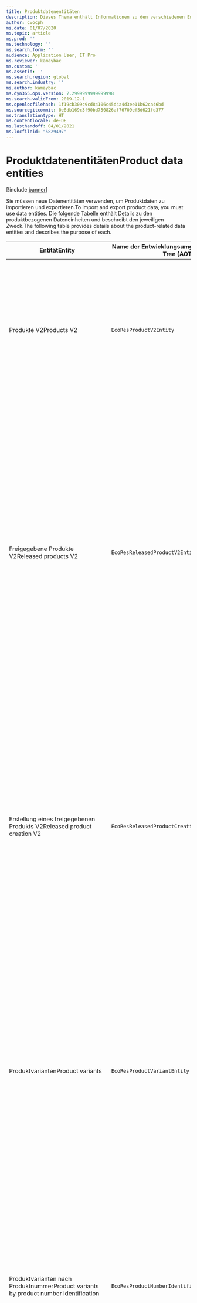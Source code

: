 ```yaml
---
title: Produktdatenentitäten
description: Dieses Thema enthält Informationen zu den verschiedenen Entitäten, die zum Importieren und Exportieren von Produktdaten verwendet werden können.
author: cvocph
ms.date: 01/07/2020
ms.topic: article
ms.prod: ''
ms.technology: ''
ms.search.form: ''
audience: Application User, IT Pro
ms.reviewer: kamaybac
ms.custom: ''
ms.assetid: ''
ms.search.region: global
ms.search.industry: ''
ms.author: kamaybac
ms.dyn365.ops.version: 7.2999999999999998
ms.search.validFrom: 2019-12-1
ms.openlocfilehash: 1f19cb309c9cd84106c45d4a4d3ee11b62ca46bd
ms.sourcegitcommit: 0e8db169c3f90bd750826af76709ef5d621fd377
ms.translationtype: HT
ms.contentlocale: de-DE
ms.lasthandoff: 04/01/2021
ms.locfileid: "5829497"
---
```

# <a name="product-data-entities"></a><span data-ttu-id="db97e-103">Produktdatenentitäten</span><span class="sxs-lookup"><span data-stu-id="db97e-103">Product data entities</span></span>

[!include [banner](../includes/banner.md)]

<span data-ttu-id="db97e-104">Sie müssen neue Datenentitäten verwenden, um Produktdaten zu importieren und exportieren.</span><span class="sxs-lookup"><span data-stu-id="db97e-104">To import and export product data, you must use data entities.</span></span> <span data-ttu-id="db97e-105">Die folgende Tabelle enthält Details zu den produktbezogenen Dateneinheiten und beschreibt den jeweiligen Zweck.</span><span class="sxs-lookup"><span data-stu-id="db97e-105">The following table provides details about the product-related data entities and describes the purpose of each.</span></span>

| <span data-ttu-id="db97e-106">Entität</span><span class="sxs-lookup"><span data-stu-id="db97e-106">Entity</span></span> | <span data-ttu-id="db97e-107">Name der Entwicklungsumgebung (Typ)</span><span class="sxs-lookup"><span data-stu-id="db97e-107">Application Object Tree (AOT) name (type)</span></span> | <span data-ttu-id="db97e-108">Notizen</span><span class="sxs-lookup"><span data-stu-id="db97e-108">Notes</span></span> |
|--------|-------------------------------------------|-------|
| <span data-ttu-id="db97e-109">Produkte V2</span><span class="sxs-lookup"><span data-stu-id="db97e-109">Products V2</span></span> | `EcoResProductV2Entity` | <span data-ttu-id="db97e-110">Diese Entität wird zum Importieren und Exportieren gemeinsam genutzter Produkte – eindeutig identifizierbare Produkte und Produktmaster – verwendet.</span><span class="sxs-lookup"><span data-stu-id="db97e-110">This entity is used to import and export shared products-distinct products and product masters.</span></span> <span data-ttu-id="db97e-111">Sie ermöglicht Updates.</span><span class="sxs-lookup"><span data-stu-id="db97e-111">It allows for updates.</span></span> <span data-ttu-id="db97e-112">Sie unterstützt keine satzbasierten SQL-Vorgänge.</span><span class="sxs-lookup"><span data-stu-id="db97e-112">It doesn't support set-based SQL operations.</span></span> <span data-ttu-id="db97e-113">Sie ist für Open Data Protocol (OData) aktiviert.</span><span class="sxs-lookup"><span data-stu-id="db97e-113">It's enabled for Open Data Protocol (OData).</span></span> |
| <span data-ttu-id="db97e-114">Freigegebene Produkte V2</span><span class="sxs-lookup"><span data-stu-id="db97e-114">Released products V2</span></span> | `EcoResReleasedProductV2Entity` | <span data-ttu-id="db97e-115">Diese Entität wird zum Importieren und Exportieren freigegebener Produkte – eindeutig identifizierbare Produkte und Produktmaster – verwendet.</span><span class="sxs-lookup"><span data-stu-id="db97e-115">This entity is used to import and export released products-distinct products and product masters.</span></span> <span data-ttu-id="db97e-116">Sie ermöglicht Updates.</span><span class="sxs-lookup"><span data-stu-id="db97e-116">It allows for updates.</span></span> <span data-ttu-id="db97e-117">Voraussetzung ist, dass das gemeinsam genutzte Produkt bereits erstellt wurde.</span><span class="sxs-lookup"><span data-stu-id="db97e-117">It requires that the shared product already be created.</span></span> <span data-ttu-id="db97e-118">Wenn ein neues freigegebenes Produkt importiert wird, erfolgt eine Freigabe des freigegebenen Produkts.</span><span class="sxs-lookup"><span data-stu-id="db97e-118">When a new released product is imported, a release of the shared product occurs.</span></span> <span data-ttu-id="db97e-119">Es gibt auch separate Entitäten, mit denen freigegebene Produktstämme und freigegebene unterschiedliche Varianten importiert und exportiert werden können.</span><span class="sxs-lookup"><span data-stu-id="db97e-119">There are also separate entities that can be used to import and export released product masters and released distinct variants.</span></span> <span data-ttu-id="db97e-120">Diese Entität unterstützt keine satzbasierten SQL-oder Löschvorgänge.</span><span class="sxs-lookup"><span data-stu-id="db97e-120">This entity doesn't support set-based SQL operations or delete operations.</span></span> <span data-ttu-id="db97e-121">Sie ist für OData aktiviert.</span><span class="sxs-lookup"><span data-stu-id="db97e-121">It's enabled for OData.</span></span> |
| <span data-ttu-id="db97e-122">Erstellung eines freigegebenen Produkts V2</span><span class="sxs-lookup"><span data-stu-id="db97e-122">Released product creation V2</span></span> | `EcoResReleasedProductCreationV2Entity` | <span data-ttu-id="db97e-123">Diese Entität wird verwendet, um gemeinsam genutzte Produkte und freigegebene Produkte in einem Schritt zu importieren.</span><span class="sxs-lookup"><span data-stu-id="db97e-123">This entity is used to import shared products and released products in one step.</span></span> <span data-ttu-id="db97e-124">Obwohl sie Exporte unterstützt, wird diese Verwendung nicht empfohlen, da der Zweck der Entität die Produkterstellung ist.</span><span class="sxs-lookup"><span data-stu-id="db97e-124">Although it supports exports, that use isn't recommended, because the purpose of the entity is product creation.</span></span> <span data-ttu-id="db97e-125">Updates werden nicht unterstützt.</span><span class="sxs-lookup"><span data-stu-id="db97e-125">It doesn't support updates.</span></span> <span data-ttu-id="db97e-126">Sie unterstützt eine begrenzte Anzahl von Feldern (Felder, die im Dialogfeld zur Produkterstellung verfügbar sind).</span><span class="sxs-lookup"><span data-stu-id="db97e-126">It supports a limited set of fields (fields that are available in the product creation dialog box).</span></span> <span data-ttu-id="db97e-127">Sie unterstützt keine satzbasierten SQL-Vorgänge.</span><span class="sxs-lookup"><span data-stu-id="db97e-127">It doesn't support set-based SQL operations.</span></span> <span data-ttu-id="db97e-128">Sie wird nicht durch OData verfügbar gemacht.</span><span class="sxs-lookup"><span data-stu-id="db97e-128">It isn't exposed through OData.</span></span> |
| <span data-ttu-id="db97e-129">Produktvarianten</span><span class="sxs-lookup"><span data-stu-id="db97e-129">Product variants</span></span> | `EcoResProductVariantEntity` | <span data-ttu-id="db97e-130">Diese Entität wird zum Importieren und Exportieren freigegebener Produktvarianten verwendet.</span><span class="sxs-lookup"><span data-stu-id="db97e-130">This entity is used to import and export shared product variants.</span></span> <span data-ttu-id="db97e-131">Sie ermöglicht Updates.</span><span class="sxs-lookup"><span data-stu-id="db97e-131">It allows for updates.</span></span> <span data-ttu-id="db97e-132">Hierfür müssen bereits Dimensionswerte erstellt werden.</span><span class="sxs-lookup"><span data-stu-id="db97e-132">It requires that dimension values already be created.</span></span> <span data-ttu-id="db97e-133">Der Integrationsschlüssel ist der Produktmaster plus Produktdimensionen.</span><span class="sxs-lookup"><span data-stu-id="db97e-133">The integration key is the product master plus product dimensions.</span></span> <span data-ttu-id="db97e-134">Diese Entität unterstützt keine satzbasierten SQL-Vorgänge.</span><span class="sxs-lookup"><span data-stu-id="db97e-134">This entity doesn't support set-based SQL operations.</span></span> <span data-ttu-id="db97e-135">Sie ist für OData aktiviert.</span><span class="sxs-lookup"><span data-stu-id="db97e-135">It's enabled for OData.</span></span> <span data-ttu-id="db97e-136">Sie unterstützt Löschvorgänge.</span><span class="sxs-lookup"><span data-stu-id="db97e-136">It supports delete operations.</span></span> <span data-ttu-id="db97e-137">Sie kann nicht durch Hinzufügen neuer Produktdimensionen erweitert werden.</span><span class="sxs-lookup"><span data-stu-id="db97e-137">It can't be extended through the addition of new product dimensions.</span></span> |
| <span data-ttu-id="db97e-138">Produktvarianten nach Produktnummer</span><span class="sxs-lookup"><span data-stu-id="db97e-138">Product variants by product number identification</span></span> | `EcoResProductNumberIdentifiedProductVariantEntity` | <span data-ttu-id="db97e-139">Diese Entität wird zum Importieren und Exportieren freigegebener Produktvarianten verwendet.</span><span class="sxs-lookup"><span data-stu-id="db97e-139">This entity is used to import and export shared product variants.</span></span> <span data-ttu-id="db97e-140">Sie ermöglicht Updates.</span><span class="sxs-lookup"><span data-stu-id="db97e-140">It allows for updates.</span></span> <span data-ttu-id="db97e-141">Hierfür müssen bereits Dimensionswerte erstellt werden.</span><span class="sxs-lookup"><span data-stu-id="db97e-141">It requires that dimension values already be created.</span></span> <span data-ttu-id="db97e-142">Der Integrationsschlüssel ist die Produktnummer (während der Integrationsschlüssel für die Entität **Produktvarianten** der Produktmaster plus Produktdimensionen ist).</span><span class="sxs-lookup"><span data-stu-id="db97e-142">The integration key is the product number (whereas the integration key for the **Product variants** entity is the product master plus product dimensions).</span></span> |
| <span data-ttu-id="db97e-143">Freigegebene Produktvarianten</span><span class="sxs-lookup"><span data-stu-id="db97e-143">Released product variants</span></span> | `EcoResReleasedProductVariantEntity` | <span data-ttu-id="db97e-144">Diese Entität wird zum Importieren und Exportieren freigegebener Produktvarianten verwendet.</span><span class="sxs-lookup"><span data-stu-id="db97e-144">This entity is used to import and export released product variants.</span></span> <span data-ttu-id="db97e-145">Sie ermöglicht Updates.</span><span class="sxs-lookup"><span data-stu-id="db97e-145">It allows for updates.</span></span> <span data-ttu-id="db97e-146">Voraussetzung ist, dass die gemeinsam genutzten Produktvarianten bereits erstellt wurde.</span><span class="sxs-lookup"><span data-stu-id="db97e-146">It requires that shared product variants already be created.</span></span> <span data-ttu-id="db97e-147">Wenn eine neue freigegebene Produktvariante importiert wird, erfolgt eine Freigabe der Produktvariante.</span><span class="sxs-lookup"><span data-stu-id="db97e-147">When a new released product variant is imported, a release of the shared product variant occurs.</span></span> <span data-ttu-id="db97e-148">Diese Entität unterstützt keine satzbasierten SQL-Vorgänge.</span><span class="sxs-lookup"><span data-stu-id="db97e-148">This entity doesn't support set-based SQL operations.</span></span> <span data-ttu-id="db97e-149">Sie ist für OData aktiviert.</span><span class="sxs-lookup"><span data-stu-id="db97e-149">It's enabled for OData.</span></span> <span data-ttu-id="db97e-150">Obwohl sie Löschvorgänge unterstützt, führt diese Verwendung aufgrund eines Fehlers auf der aktuellen Plattform zur Beschädigung von Daten.</span><span class="sxs-lookup"><span data-stu-id="db97e-150">Although it supports delete operations, that use currently causes data corruption because of a bug in the current platform.</span></span> <span data-ttu-id="db97e-151">Diese Entität kann nicht durch Hinzufügen neuer Produktdimensionen erweitert werden.</span><span class="sxs-lookup"><span data-stu-id="db97e-151">This entity can't be extended through the addition of new product dimensions.</span></span> |
| <span data-ttu-id="db97e-152">Freigegebene Produktvarianten nach Produktnummer</span><span class="sxs-lookup"><span data-stu-id="db97e-152">Released product variants by product number identification</span></span> | `EcoResProductNumberIdentifiedReleasedProductVariantEntity` | <span data-ttu-id="db97e-153">Diese Entität ähnelt der Entität **Freigegebene Produktvarianten**, aber der Integrationsschlüssel ist die Produktnummer und nicht der Produktmaster plus Produktdimensionen.</span><span class="sxs-lookup"><span data-stu-id="db97e-153">This entity resembles the **Released product variants** entity, but the integration key is the product number instead of the product master plus product dimensions.</span></span> <span data-ttu-id="db97e-154">Sie kann nicht durch Hinzufügen neuer Produktdimensionen erweitert werden.</span><span class="sxs-lookup"><span data-stu-id="db97e-154">It can be extended through the addition of new product dimensions.</span></span> |
| <span data-ttu-id="db97e-155">Freigegebene Produkte für Verkauf</span><span class="sxs-lookup"><span data-stu-id="db97e-155">Sellable released products</span></span> | `EcoResSellableReleasedProductEntity` | <span data-ttu-id="db97e-156">Diese Einheit wird verwendet, um nur verkäufliche Produkte zu exportieren.</span><span class="sxs-lookup"><span data-stu-id="db97e-156">This entity is used to export only sellable products.</span></span> <span data-ttu-id="db97e-157">Verkäufliche Produkte sind Produkte, die die Informationen enthalten, die diese benötigen, damit sie in Aufträgen verwendet werden können.</span><span class="sxs-lookup"><span data-stu-id="db97e-157">Sellable products are products that have the information that they require in order to be used in a sales order.</span></span> <span data-ttu-id="db97e-158">Die gleichen Regeln gelten, wenn ein Produkt mit der Funktion **Überprüfen** auf der Seite **Freigegebene Produkte** überprüft wird.</span><span class="sxs-lookup"><span data-stu-id="db97e-158">The same rules apply when a product is validated by using the **Validate** function on the **Released products** page.</span></span> |
| <span data-ttu-id="db97e-159">Freigegebene eindeutig identifizierbare Produkte V2</span><span class="sxs-lookup"><span data-stu-id="db97e-159">Released Distinct products V2</span></span> | `EcoResDistinctProductV2Entity` | <span data-ttu-id="db97e-160">Diese Entität wird verwendet, um eindeutig identifizierbare Produkte zu exportieren.</span><span class="sxs-lookup"><span data-stu-id="db97e-160">This entity is used to export distinct products.</span></span> <span data-ttu-id="db97e-161">Diese eindeutig identifizierbaren Produkte können Produkte, Produktuntertypprodukte und alle Produktvarianten sein.</span><span class="sxs-lookup"><span data-stu-id="db97e-161">Those distinct products can be products, subtype products, and product variants.</span></span> |
| <span data-ttu-id="db97e-162">Freigegebene Produktmaster V2</span><span class="sxs-lookup"><span data-stu-id="db97e-162">Released products masters V2</span></span> | `EcoResProductMasterV2Entity` | <span data-ttu-id="db97e-163">Diese Entität wird zum Importieren und Exportieren von Produktmaster verwendet.</span><span class="sxs-lookup"><span data-stu-id="db97e-163">This entity is used to import and export product masters.</span></span> <span data-ttu-id="db97e-164">Sie ist nicht für die Datenverwaltung aktiviert.</span><span class="sxs-lookup"><span data-stu-id="db97e-164">It isn't enabled for data management.</span></span> |
| <span data-ttu-id="db97e-165">Element - Barcode</span><span class="sxs-lookup"><span data-stu-id="db97e-165">Item - barcode</span></span> | `EcoResProductBarcodeEntityV3` | <span data-ttu-id="db97e-166">Diese Entität wird verwendet, um Produkte und Barcodes zu exportieren.</span><span class="sxs-lookup"><span data-stu-id="db97e-166">This entity is used to export products and bar codes.</span></span> <span data-ttu-id="db97e-167">Diese Entität erlaubt keine Änderungsverfolgung, keine Aktualisierungen und keine Löschungen.</span><span class="sxs-lookup"><span data-stu-id="db97e-167">This entity doesn't allow change tracking, updates, or deletes.</span></span> <span data-ttu-id="db97e-168">Um Änderungsverfolgung, Aktualisierungen oder Löschungen für Barcodes zu verwenden, verwenden Sie die Entität **Element - Barcode-Zuordnung**.</span><span class="sxs-lookup"><span data-stu-id="db97e-168">To use change tracking, updates, or deletes on barcodes, use the **Item - barcode association** entity.</span></span> |
| <span data-ttu-id="db97e-169">Artikel-Strichcode-Zuordnung</span><span class="sxs-lookup"><span data-stu-id="db97e-169">Item - barcode association</span></span> | `EcoResProductBarcodeAssociationEntity` | <span data-ttu-id="db97e-170">Diese Entität wird verwendet, um Produkte und Barcodes zu exportieren.</span><span class="sxs-lookup"><span data-stu-id="db97e-170">This entity is used to export products and bar codes.</span></span> <span data-ttu-id="db97e-171">Sie erlaubt Änderungsverfolgung, Aktualisierungen und Löschungen.</span><span class="sxs-lookup"><span data-stu-id="db97e-171">It allows change tracking, updates, and deletes.</span></span> <span data-ttu-id="db97e-172">Um die Entität zu verwenden, muss die Funktion *Element - Barcode-Verbesserungen* in [Funktionsverwaltung](../../fin-ops-core/fin-ops/get-started/feature-management/feature-management-overview.md) aktiviert sein.</span><span class="sxs-lookup"><span data-stu-id="db97e-172">To use the entity, the feature *Item - barcode improvements* must be enabled in [feature management](../../fin-ops-core/fin-ops/get-started/feature-management/feature-management-overview.md).</span></span> <span data-ttu-id="db97e-173">Sein Entitätsschlüssel ist `AssociationID`, der die Assoziation zwischen dem Barcode und dem Produkt erstellt.</span><span class="sxs-lookup"><span data-stu-id="db97e-173">Its entity key is `AssociationID`, which creates the association between the barcode and the product.</span></span> <span data-ttu-id="db97e-174">Um die Unterstützung für diesen Schlüssel hinzuzufügen, wird die Tabelle `InventitemBarcodeAssociation` für vorhandene Element-Barcode-Daten aufgefüllt, wenn Sie die Funktion einschalten.</span><span class="sxs-lookup"><span data-stu-id="db97e-174">To add support for this key, the table `InventitemBarcodeAssociation` will be populated for existing item barcode data when you turn on the feature.</span></span> <span data-ttu-id="db97e-175">Die Tabelle wird mit Hilfe eines Batch-Jobs aufgefüllt und wenn Ihre Barcode-Tabelle eine große Anzahl von Datensätzen hat, kann die Ausführung des Batch-Jobs erhebliche Zeit in Anspruch nehmen.</span><span class="sxs-lookup"><span data-stu-id="db97e-175">The table is populated using a batch job and if your barcode table has a large number of records, it could take significant time to run the batch job.</span></span> <span data-ttu-id="db97e-176">Daher empfehlen wir Ihnen, die Aktivierung der Funktion (und damit die Ausführung des Batch-Jobs) zu einem Zeitpunkt zu planen, der in Ihren Geschäftsplan passt.</span><span class="sxs-lookup"><span data-stu-id="db97e-176">Therefore, we recommend that you plan to enable the feature (and therefore run the batch job) at a time that fits your business schedule.</span></span> |
| <span data-ttu-id="db97e-177">Produktlebenszyklusstatus</span><span class="sxs-lookup"><span data-stu-id="db97e-177">Product lifecycle states</span></span> | `EcoResProductLifecycleSateEntity` | <span data-ttu-id="db97e-178">Diese Entität wird zum Importieren und Exportieren der verschiedenen Produktlebenszykluszustände verwendet, die einem Produkt zugewiesen werden können.</span><span class="sxs-lookup"><span data-stu-id="db97e-178">This entity is used to import and export the different product lifecycle states that can be assigned to a product.</span></span> |

> [!NOTE]
> <span data-ttu-id="db97e-179">Sie können die Datenentität **Freigegebene Produkte V2** verwenden, um Produkte nur dann in das System zu importieren, wenn das freigegebene Produkt bereits erstellt wurde.</span><span class="sxs-lookup"><span data-stu-id="db97e-179">You can use the **Released Products V2** data entity to import products into the system only if the shared product has already been created.</span></span> <span data-ttu-id="db97e-180">Andernfalls müssen Sie zum Importieren von Produkten in das System die Datenentität **Produkterstellung** verwenden.</span><span class="sxs-lookup"><span data-stu-id="db97e-180">Otherwise, to import products into the system, you must use the **Product creation** data entity.</span></span>


[!INCLUDE[footer-include](../../includes/footer-banner.md)]